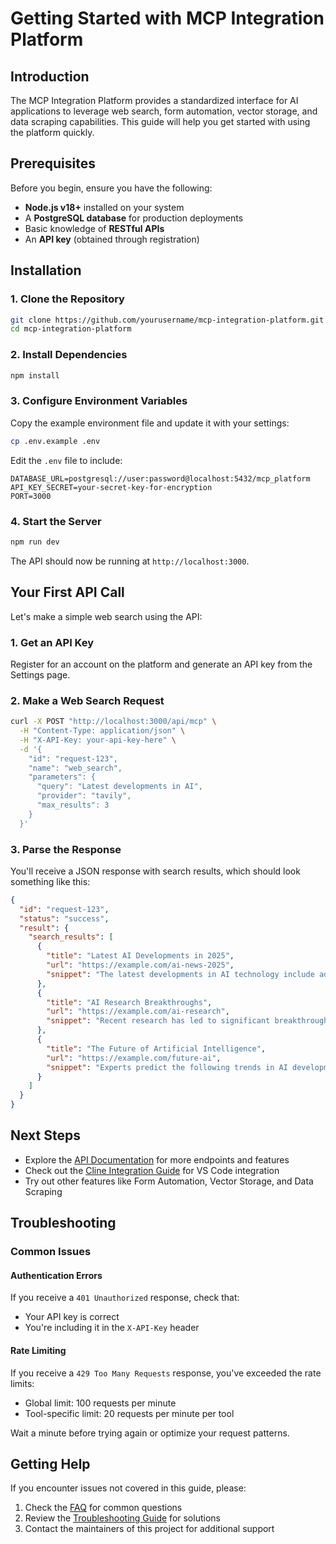 # Getting Started with MCP Integration Platform

## Introduction

The MCP Integration Platform provides a standardized interface for AI applications to leverage web search, form automation, vector storage, and data scraping capabilities. This guide will help you get started with using the platform quickly.

## Prerequisites

Before you begin, ensure you have the following:

- **Node.js v18+** installed on your system
- A **PostgreSQL database** for production deployments
- Basic knowledge of **RESTful APIs**
- An **API key** (obtained through registration)

## Installation

### 1. Clone the Repository

```bash
git clone https://github.com/yourusername/mcp-integration-platform.git
cd mcp-integration-platform
```

### 2. Install Dependencies

```bash
npm install
```

### 3. Configure Environment Variables

Copy the example environment file and update it with your settings:

```bash
cp .env.example .env
```

Edit the `.env` file to include:

```
DATABASE_URL=postgresql://user:password@localhost:5432/mcp_platform
API_KEY_SECRET=your-secret-key-for-encryption
PORT=3000
```

### 4. Start the Server

```bash
npm run dev
```

The API should now be running at `http://localhost:3000`.

## Your First API Call

Let's make a simple web search using the API:

### 1. Get an API Key

Register for an account on the platform and generate an API key from the Settings page.

### 2. Make a Web Search Request

```bash
curl -X POST "http://localhost:3000/api/mcp" \
  -H "Content-Type: application/json" \
  -H "X-API-Key: your-api-key-here" \
  -d '{
    "id": "request-123",
    "name": "web_search",
    "parameters": {
      "query": "Latest developments in AI",
      "provider": "tavily",
      "max_results": 3
    }
  }'
```

### 3. Parse the Response

You'll receive a JSON response with search results, which should look something like this:

```json
{
  "id": "request-123",
  "status": "success",
  "result": {
    "search_results": [
      {
        "title": "Latest AI Developments in 2025",
        "url": "https://example.com/ai-news-2025",
        "snippet": "The latest developments in AI technology include advancements in..."
      },
      {
        "title": "AI Research Breakthroughs",
        "url": "https://example.com/ai-research",
        "snippet": "Recent research has led to significant breakthroughs in..."
      },
      {
        "title": "The Future of Artificial Intelligence",
        "url": "https://example.com/future-ai",
        "snippet": "Experts predict the following trends in AI development..."
      }
    ]
  }
}
```

## Next Steps

- Explore the [API Documentation](/api-docs.yaml) for more endpoints and features
- Check out the [Cline Integration Guide](/cline-integration) for VS Code integration
- Try out other features like Form Automation, Vector Storage, and Data Scraping

## Troubleshooting

### Common Issues

#### Authentication Errors

If you receive a `401 Unauthorized` response, check that:
- Your API key is correct
- You're including it in the `X-API-Key` header

#### Rate Limiting

If you receive a `429 Too Many Requests` response, you've exceeded the rate limits:
- Global limit: 100 requests per minute
- Tool-specific limit: 20 requests per minute per tool

Wait a minute before trying again or optimize your request patterns.

## Getting Help

If you encounter issues not covered in this guide, please:

1. Check the [FAQ](/docs/faq.md) for common questions
2. Review the [Troubleshooting Guide](/docs/troubleshooting.md) for solutions
3. Contact the maintainers of this project for additional support
